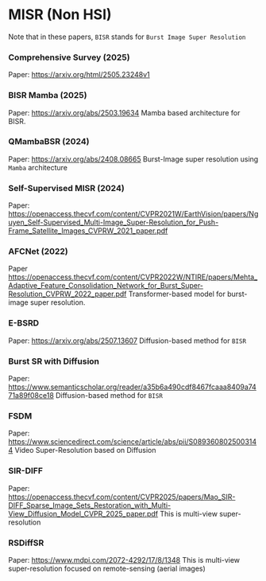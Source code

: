 # MISR (Non HSI)
Note that in these papers, `BISR` stands for `Burst Image Super Resolution`

### Comprehensive Survey (2025)
Paper: https://arxiv.org/html/2505.23248v1

### BISR Mamba (2025)
Paper: https://arxiv.org/abs/2503.19634
Mamba based architecture for BISR.

### QMambaBSR (2024)
Paper: https://arxiv.org/abs/2408.08665
Burst-Image super resolution using `Mamba` architecture

### Self-Supervised MISR (2024)
Paper: https://openaccess.thecvf.com/content/CVPR2021W/EarthVision/papers/Nguyen_Self-Supervised_Multi-Image_Super-Resolution_for_Push-Frame_Satellite_Images_CVPRW_2021_paper.pdf

### AFCNet (2022)
Paper https://openaccess.thecvf.com/content/CVPR2022W/NTIRE/papers/Mehta_Adaptive_Feature_Consolidation_Network_for_Burst_Super-Resolution_CVPRW_2022_paper.pdf
Transformer-based model for burst-image super resolution.

### E-BSRD
Paper: https://arxiv.org/abs/2507.13607
Diffusion-based method for `BISR`

### Burst SR with Diffusion
Paper: https://www.semanticscholar.org/reader/a35b6a490cdf8467fcaaa8409a7471a89f08ce18
Diffusion-based method for `BISR`

### FSDM
Paper: https://www.sciencedirect.com/science/article/abs/pii/S0893608025003144
Video Super-Resolution based on Diffusion

### SIR-DIFF
Paper: https://openaccess.thecvf.com/content/CVPR2025/papers/Mao_SIR-DIFF_Sparse_Image_Sets_Restoration_with_Multi-View_Diffusion_Model_CVPR_2025_paper.pdf
This is multi-view super-resolution

### RSDiffSR
Paper: https://www.mdpi.com/2072-4292/17/8/1348
This is multi-view super-resolution focused on remote-sensing (aerial images)
